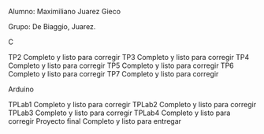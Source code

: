 Alumno: Maximiliano Juarez Gieco

Grupo: De Biaggio, Juarez.

C

TP2 Completo y listo para corregir
TP3 Completo y listo para corregir
TP4 Completo y listo para corregir
TP5 Completo y listo para corregir
TP6 Completo y listo para corregir
TP7 Completo y listo para corregir

Arduino

TPLab1 Completo y listo para corregir
TPLab2 Completo y listo para corregir
TPLab3 Completo y listo para corregir
TPLab4 Completo y listo para corregir
Proyecto final Completo y listo para entregar
